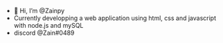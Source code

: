 - 👋 Hi, I’m @Zainpy
- Currently developping a web application using html, css and javascript with node.js and mySQL
- discord @Zain#0489

<!---
Zainpy/Zainpy is a ✨ special ✨ repository because its `README.md` (this file) appears on your GitHub profile.
You can click the Preview link to take a look at your changes.
--->

